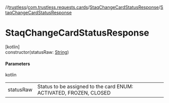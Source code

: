 //[trustless](../../../index.md)/[com.trustless.requests.cards](../index.md)/[StaqChangeCardStatusResponse](index.md)/[StaqChangeCardStatusResponse](-staq-change-card-status-response.md)

# StaqChangeCardStatusResponse

[kotlin]\
constructor(statusRaw: [String](https://kotlinlang.org/api/latest/jvm/stdlib/kotlin/-string/index.html))

#### Parameters

kotlin

| | |
|---|---|
| statusRaw | Status to be assigned to the card ENUM:  ACTIVATED, FROZEN, CLOSED |
